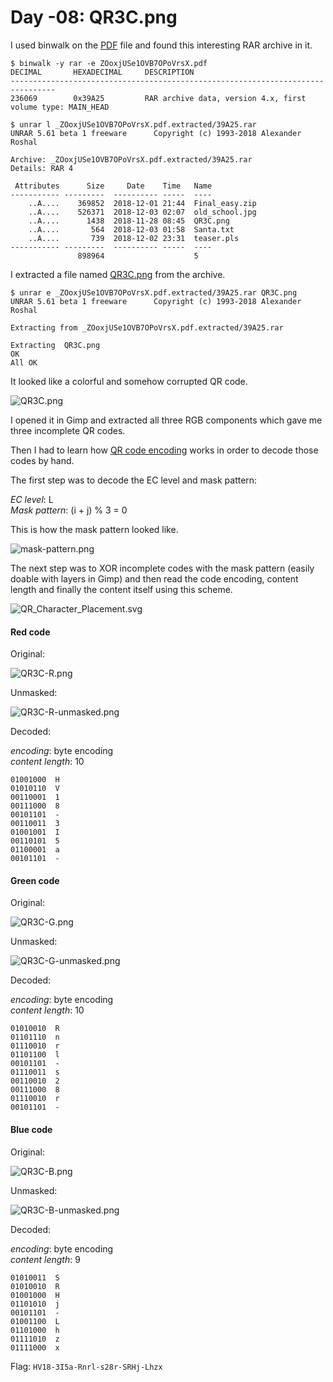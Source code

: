 # Day -08: QR3C.png

I used binwalk on the [PDF](../day-10/files/ZOoxjUSe1OVB7OPoVrsX.pdf) file and found this interesting RAR archive in it.

```
$ binwalk -y rar -e ZOoxjUSe1OVB7OPoVrsX.pdf 
DECIMAL       HEXADECIMAL     DESCRIPTION
--------------------------------------------------------------------------------
236069        0x39A25         RAR archive data, version 4.x, first volume type: MAIN_HEAD

$ unrar l _ZOoxjUSe1OVB7OPoVrsX.pdf.extracted/39A25.rar 
UNRAR 5.61 beta 1 freeware      Copyright (c) 1993-2018 Alexander Roshal

Archive: _ZOoxjUSe1OVB7OPoVrsX.pdf.extracted/39A25.rar
Details: RAR 4

 Attributes      Size     Date    Time   Name
----------- ---------  ---------- -----  ----
    ..A....    369852  2018-12-01 21:44  Final_easy.zip
    ..A....    526371  2018-12-03 02:07  old_school.jpg
    ..A....      1438  2018-11-28 08:45  QR3C.png
    ..A....       564  2018-12-03 01:58  Santa.txt
    ..A....       739  2018-12-02 23:31  teaser.pls
----------- ---------  ---------- -----  ----
               898964                    5
```

I extracted a file named [QR3C.png](files/QR3C.png) from the archive.

```
$ unrar e _ZOoxjUSe1OVB7OPoVrsX.pdf.extracted/39A25.rar QR3C.png
UNRAR 5.61 beta 1 freeware      Copyright (c) 1993-2018 Alexander Roshal

Extracting from _ZOoxjUSe1OVB7OPoVrsX.pdf.extracted/39A25.rar

Extracting  QR3C.png                                                  OK 
All OK
```

It looked like a colorful and somehow corrupted QR code.    

![QR3C.png](files/QR3C.png "QR3C")

I opened it in Gimp and extracted all three RGB components which gave me three incomplete QR codes.

Then I had to learn how [QR code encoding](https://en.wikipedia.org/wiki/QR_code#Encoding) works in order to decode those codes by hand.

The first step was to decode the EC level and mask pattern:

*EC level*: L  
*Mask pattern*: (i + j) % 3 = 0

This is how the mask pattern looked like.

![mask-pattern.png](files/mask-pattern.png "mask pattern")

The next step was to XOR incomplete codes with the mask pattern (easily doable with layers in Gimp) and then read the code encoding, content length and finally the content itself using this scheme.

![QR_Character_Placement.svg](https://upload.wikimedia.org/wikipedia/commons/2/21/QR_Character_Placement.svg)

#### Red code

Original:

![QR3C-R.png](files/QR3C-R.png "QR3C red component")

Unmasked:

![QR3C-R-unmasked.png](files/QR3C-R-unmasked.png "QR3C red component unmasked")

Decoded:

*encoding*: byte encoding  
*content length*: 10

```
01001000  H
01010110  V
00110001  1
00111000  8
00101101  -
00110011  3
01001001  I
00110101  5
01100001  a
00101101  -
```

#### Green code

Original:

![QR3C-G.png](files/QR3C-G.png "QR3C green component")

Unmasked:

![QR3C-G-unmasked.png](files/QR3C-G-unmasked.png "QR3C green component unmasked")

Decoded:

*encoding*: byte encoding  
*content length*: 10

```
01010010  R
01101110  n
01110010  r
01101100  l
00101101  -
01110011  s
00110010  2
00111000  8
01110010  r
00101101  -
```

#### Blue code

Original:

![QR3C-B.png](files/QR3C-B.png "QR3C blue component")

Unmasked:

![QR3C-B-unmasked.png](files/QR3C-B-unmasked.png "QR3C blue component unmasked")

Decoded:

*encoding*: byte encoding  
*content length*: 9

```
01010011  S
01010010  R
01001000  H
01101010  j
00101101  -
01001100  L
01101000  h
01111010  z
01111000  x
```

Flag: `HV18-3I5a-Rnrl-s28r-SRHj-Lhzx`
